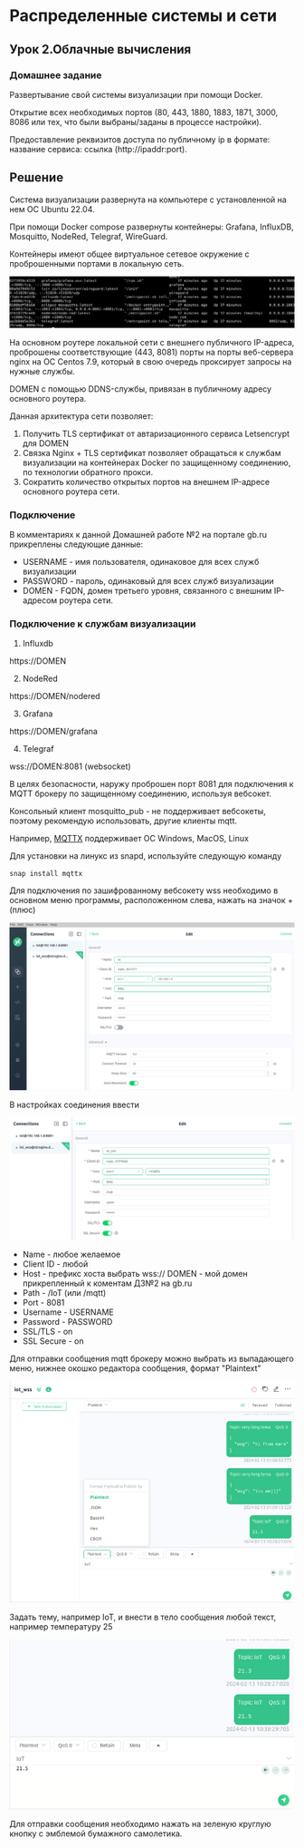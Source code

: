 # Распределенные системы и сети

## Урок 2.Облачные вычисления

### Домашнее задание

Развертывание свой системы визуализации при помощи Docker.

Открытие всех необходимых портов (80, 443, 1880, 1883, 1871, 3000, 8086 или тех, что были выбраны/заданы в процессе настройки).

Предоставление реквизитов доступа по публичному ip в формате: название сервиса: ссылка (http://ipaddr:port).

## Решение

Система визуализации развернута на компьютере с установленной на нем ОС Ubuntu 22.04.

При помощи Docker compose развернуты контейнеры: Grafana, InfluxDB, Mosquitto, NodeRed, Telegraf, WireGuard.

Контейнеры имеют общее виртуальное сетевое окружение с проброшенными портами в локальную сеть.

<img src=pics/00.png>

На основном роутере локальной сети с внешнего публичного IP-адреса, проброшены соответствующие (443, 8081) порты на порты веб-сервера nginx на ОС Centos 7.9, который в свою очередь проксирует запросы на нужные службы.

DOMEN с помощью DDNS-службы, привязан в публичному адресу основного роутера.

Данная архитектура сети позволяет:

1. Получить TLS сертификат от автаризационного сервиса Letsencrypt для DOMEN
2. Связка Nginx + TLS сертификат позволяет обращаться к службам визуализации на контейнерах Docker по защищенному соединению, по технологии обратного прокси.
3. Сократить количество открытых портов на внешнем IP-адресе основного роутера сети.

### Подключение

В комментариях к данной Домашней работе №2 на портале gb.ru прикреплены следующие данные:

- USERNAME - имя пользователя, одинаковое для всех служб визуализации
- PASSWORD - пароль, одинаковый для всех служб визуализации
- DOMEN - FQDN, домен третьего уровня, связанного с внешним IP-адресом роутера сети.

### Подключение к службам визуализации

1. Influxdb

https://DOMEN

2. NodeRed

https://DOMEN/nodered

3. Grafana

https://DOMEN/grafana

4. Telegraf

wss://DOMEN:8081 (websocket)

В целях безопасности, наружу проброшен порт 8081 для подключения к MQTT брокеру по защищенному соединению, используя вебсокет.

Консольный клиент mosquitto_pub - не поддерживает вебсокеты, поэтому рекомендую использовать, другие клиенты mqtt.

Например, [MQTTX](https://mqttx.app/) поддерживает ОС Windows, MacOS, Linux

Для установки на линукс из snapd, используйте следующую команду

```
snap install mqttx
```

Для подключения по зашифрованному вебсокету wss необходимо в основном меню программы, расположенном слева, нажать на значок + (плюс)

<img src=pics/01.png>

В настройках соединения ввести

<img src=pics/02.png>

- Name - любое желаемое
- Client ID - любой
- Host - префикс хоста выбрать wss:// DOMEN - мой домен прикрепленный к коментам ДЗ№2 на gb.ru
- Path - /IoT (или /mqtt)
- Port - 8081
- Username - USERNAME
- Password - PASSWORD
- SSL/TLS - on
- SSL Secure - on

Для отправки сообщения mqtt брокеру можно выбрать из выпадающего меню, нижнее окошко редактора сообщения, формат "Plaintext"

<img src=pics/03.png>

Задать тему, например IoT, и внести в тело сообщения любой текст, например температуру 25

<img src=pics/04.png>

Для отправки сообщения необходимо нажать на зеленую круглую кнопку с эмблемой бумажного самолетика.
